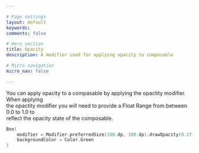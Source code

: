 ```yaml
---

# Page settings
layout: default
keywords:
comments: false

# Hero section
title: Opacity
description: A modifier used for applying opacity to composable

# Micro navigation
micro_nav: false

---
```


You can apply opacity to a compasable by applying the opactity modifier. When applying  
the opactity modifier you will need to provide a Float Range from between 0.0 to 1.0 to  
reflect the opacity state of the composable.

```kotlin
Box(
    modifier = Modifier.preferredSize(100.dp, 100.dp).drawOpacity(0.2f),
    backgroundColor = Color.Green
)
```
